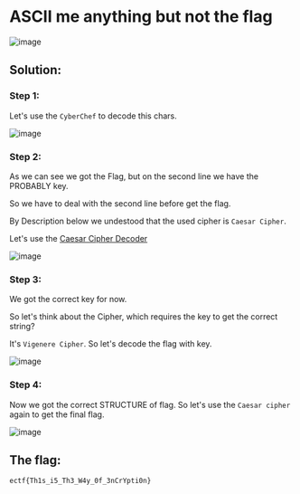 <h1>ASCII me anything but not the flag</h1>

![image](https://github.com/user-attachments/assets/960f920d-f421-48bd-ab28-59bc66279203)

<h2>Solution: </h2>

<h3>Step 1:</h3>

Let's use the ```CyberChef``` to decode this chars.

![image](https://github.com/user-attachments/assets/b7ac7a71-fe17-487a-8de7-c50527888b73)

<h3>Step 2:</h3>

As we can see we got the Flag, but on the second line we have the PROBABLY key.

So we have to deal with the second line before get the flag. 

By Description below we undestood that the used cipher is ```Caesar Cipher```. 

Let's use the [Caesar Cipher Decoder](https://www.dcode.fr/caesar-cipher)

![image](https://github.com/user-attachments/assets/d63b1903-0bff-4213-82c6-7ac3ace1f6b0)

<h3>Step 3:</h3>

We got the correct key for now. 

So let's think about the Cipher, which requires the key to get the correct string?

It's ```Vigenere Cipher```. So let's decode the flag with key.

![image](https://github.com/user-attachments/assets/6ee0c9c6-1552-49f6-bf4b-9546e5d5f1b3)

<h3>Step 4:</h3>

Now we got the correct STRUCTURE of flag. So let's use the ```Caesar cipher``` again to get the final flag.

![image](https://github.com/user-attachments/assets/7000f553-f549-42be-b55a-45f708c02340)

<h2>The flag:</h2>

```ectf{Th1s_i5_Th3_W4y_0f_3nCrYpti0n}```













